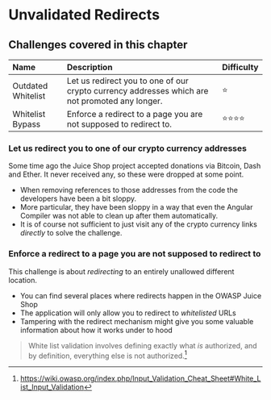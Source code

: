 # Unvalidated Redirects

## Challenges covered in this chapter

| Name               | Description                                                                                    | Difficulty |
|:-------------------|:-----------------------------------------------------------------------------------------------|:-----------|
| Outdated Whitelist | Let us redirect you to one of our crypto currency addresses which are not promoted any longer. | ⭐         |
| Whitelist Bypass   | Enforce a redirect to a page you are not supposed to redirect to.                              | ⭐⭐⭐⭐     |

### Let us redirect you to one of our crypto currency addresses

Some time ago the Juice Shop project accepted donations via Bitcoin,
Dash and Ether. It never received any, so these were dropped at some
point.

* When removing references to those addresses from the code the
  developers have been a bit sloppy.
* More particular, they have been sloppy in a way that even the Angular
  Compiler was not able to clean up after them automatically.
* It is of course not sufficient to just visit any of the crypto
  currency links _directly_ to solve the challenge.

### Enforce a redirect to a page you are not supposed to redirect to

This challenge is about _redirecting_ to an entirely unallowed different
location.

* You can find several places where redirects happen in the OWASP Juice
  Shop
* The application will only allow you to redirect to _whitelisted_ URLs
* Tampering with the redirect mechanism might give you some valuable
  information about how it works under to hood

> White list validation involves defining exactly what _is_ authorized,
> and by definition, everything else is not authorized.[^1]

[^1]: https://wiki.owasp.org/index.php/Input_Validation_Cheat_Sheet#White_List_Input_Validation
